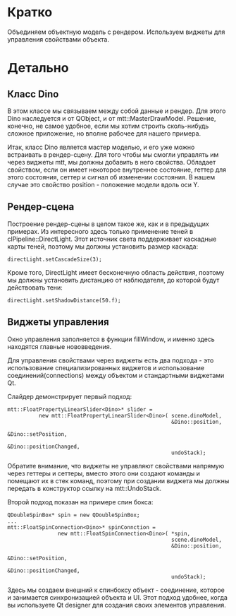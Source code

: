 # Кратко
Объединяем объектную модель с рендером. Используем виджеты для управления свойствами объекта.

# Детально
## Класс Dino
В этом классе мы связываем между собой данные и рендер. Для этого Dino наследуется и от QObject, и от mtt::MasterDrawModel. Решение, конечно, не самое удобное, если мы хотим строить сколь-нибудь сложное приложение, но вполне рабочее для нашего примера.

Итак, класс Dino является мастер моделью, и его уже можно встраивать в рендер-сцену. Для того чтобы мы смогли управлять им через виджеты mtt, мы должны добавить в него свойства. Обладает свойством, если он имеет некоторое внутреннее состояние, геттер для этого состояния, сеттер и сигнал об изменении состояния. В нашем случае это свойство position - положение модели вдоль оси Y.

## Рендер-сцена
Построение рендер-сцены в целом такое же, как и в предыдущих примерах. Из интересного здесь только применение теней в clPipeline::DirectLight. Этот источник света поддерживает каскадные карты теней, поэтому мы должны установить размер каскада:

    directLight.setCascadeSize(3);

Кроме того, DirectLight имеет бесконечную область действия, поэтому мы должны установить дистанцию от наблюдателя, до которой будут действовать тени:

    directLight.setShadowDistance(50.f);

## Виджеты управления
Окно управления заполняется в функции fillWindow, и именно здесь находятся главные нововведения.

Для управления свойствами через виджеты есть два подхода - это использование специализированных виджетов и использование соединений(connections) между объектом и стандартными виджетами Qt.

Слайдер демонстрирует первый подход:

    mtt::FloatPropertyLinearSlider<Dino>* slider =
              new mtt::FloatPropertyLinearSlider<Dino>( scene.dinoModel,
                                                        &Dino::position,
                                                        &Dino::setPosition,
                                                        &Dino::positionChanged,
                                                        undoStack);

Обратите внимание, что виджеты не управляют свойствами напрямую через геттеры и сеттеры, вместо этого они создают команды и помещают их в стек команд, поэтому при создании виджета мы должны передать в конструктор ссылку на mtt::UndoStack.

Второй подход показан на примере спин бокса:

    QDoubleSpinBox* spin = new QDoubleSpinBox;
    ...
    mtt::FloatSpinConnection<Dino>* spinConnction =
                    new mtt::FloatSpinConnection<Dino>( *spin,
                                                        scene.dinoModel,
                                                        &Dino::position,
                                                        &Dino::setPosition,
                                                        &Dino::positionChanged,
                                                        undoStack);

Здесь мы создаем внешний к спинбоксу объект - соединение, которое и занимается синхронизацией объекта и UI. Этот подход удобнее, когда вы используете Qt designer для создания своих элементов управления.